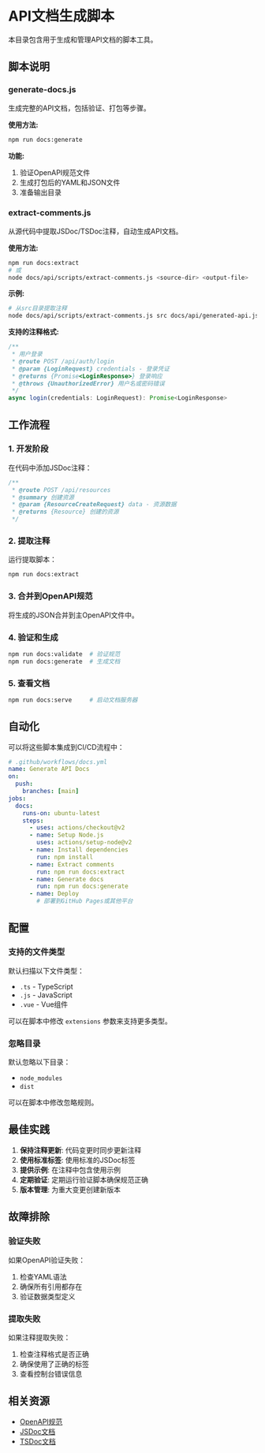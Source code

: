 # API文档生成脚本

本目录包含用于生成和管理API文档的脚本工具。

## 脚本说明

### generate-docs.js

生成完整的API文档，包括验证、打包等步骤。

**使用方法:**

```bash
npm run docs:generate
```

**功能:**

1. 验证OpenAPI规范文件
2. 生成打包后的YAML和JSON文件
3. 准备输出目录

### extract-comments.js

从源代码中提取JSDoc/TSDoc注释，自动生成API文档。

**使用方法:**

```bash
npm run docs:extract
# 或
node docs/api/scripts/extract-comments.js <source-dir> <output-file>
```

**示例:**

```bash
# 从src目录提取注释
node docs/api/scripts/extract-comments.js src docs/api/generated-api.json
```

**支持的注释格式:**

```typescript
/**
 * 用户登录
 * @route POST /api/auth/login
 * @param {LoginRequest} credentials - 登录凭证
 * @returns {Promise<LoginResponse>} 登录响应
 * @throws {UnauthorizedError} 用户名或密码错误
 */
async login(credentials: LoginRequest): Promise<LoginResponse>
```

## 工作流程

### 1. 开发阶段

在代码中添加JSDoc注释：

```typescript
/**
 * @route POST /api/resources
 * @summary 创建资源
 * @param {ResourceCreateRequest} data - 资源数据
 * @returns {Resource} 创建的资源
 */
```

### 2. 提取注释

运行提取脚本：

```bash
npm run docs:extract
```

### 3. 合并到OpenAPI规范

将生成的JSON合并到主OpenAPI文件中。

### 4. 验证和生成

```bash
npm run docs:validate  # 验证规范
npm run docs:generate  # 生成文档
```

### 5. 查看文档

```bash
npm run docs:serve     # 启动文档服务器
```

## 自动化

可以将这些脚本集成到CI/CD流程中：

```yaml
# .github/workflows/docs.yml
name: Generate API Docs
on:
  push:
    branches: [main]
jobs:
  docs:
    runs-on: ubuntu-latest
    steps:
      - uses: actions/checkout@v2
      - name: Setup Node.js
        uses: actions/setup-node@v2
      - name: Install dependencies
        run: npm install
      - name: Extract comments
        run: npm run docs:extract
      - name: Generate docs
        run: npm run docs:generate
      - name: Deploy
        # 部署到GitHub Pages或其他平台
```

## 配置

### 支持的文件类型

默认扫描以下文件类型：

- `.ts` - TypeScript
- `.js` - JavaScript
- `.vue` - Vue组件

可以在脚本中修改 `extensions` 参数来支持更多类型。

### 忽略目录

默认忽略以下目录：

- `node_modules`
- `dist`

可以在脚本中修改忽略规则。

## 最佳实践

1. **保持注释更新**: 代码变更时同步更新注释
2. **使用标准标签**: 使用标准的JSDoc标签
3. **提供示例**: 在注释中包含使用示例
4. **定期验证**: 定期运行验证脚本确保规范正确
5. **版本管理**: 为重大变更创建新版本

## 故障排除

### 验证失败

如果OpenAPI验证失败：

1. 检查YAML语法
2. 确保所有引用都存在
3. 验证数据类型定义

### 提取失败

如果注释提取失败：

1. 检查注释格式是否正确
2. 确保使用了正确的标签
3. 查看控制台错误信息

## 相关资源

- [OpenAPI规范](https://swagger.io/specification/)
- [JSDoc文档](https://jsdoc.app/)
- [TSDoc文档](https://tsdoc.org/)
